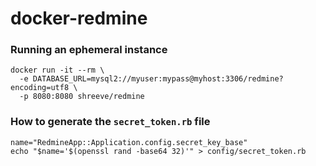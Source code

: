# docker-redmine

### Running an ephemeral instance

```
docker run -it --rm \
  -e DATABASE_URL=mysql2://myuser:mypass@myhost:3306/redmine?encoding=utf8 \
  -p 8080:8080 shreeve/redmine
```

### How to generate the ```secret_token.rb``` file

```shell
name="RedmineApp::Application.config.secret_key_base"
echo "$name='$(openssl rand -base64 32)'" > config/secret_token.rb
```
